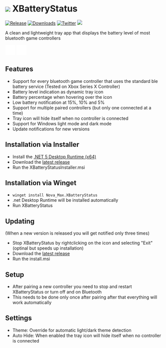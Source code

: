 # <img src="https://github.com/tommaier123/XBatteryStatus/blob/master/Icons/png/icon.png" height="24"/> XBatteryStatus 
[![Release](https://img.shields.io/github/release/tommaier123/XBatteryStatus.svg)](https://github.com/tommaier123/XBatteryStatus/releases/latest)
[![Downloads](https://img.shields.io/github/downloads/tommaier123/XBatteryStatus/total)](https://github.com/tommaier123/XBatteryStatus/releases/latest)
[![Twitter](https://img.shields.io/twitter/follow/Nova_Max_?style=social)](https://twitter.com/Nova_Max_)
[<img src="https://ko-fi.com/img/githubbutton_sm.svg" height="20">](https://ko-fi.com/W7W6PHPZ3)

A clean and lightweight tray app that displays the battery level of most bluetooth game controllers

![Tray Icon](/Icons/png/icon70.png)
![Tray Icon](/Icons/png/iconNumeric.png)

## Features 
* Support for every bluetooth game controller that uses the standard ble battery service (Tested on Xbox Series X Controller)
* Battery level indication as dynamic tray icon
* Battery percentage when hovering over the icon
* Low battery notification at 15%, 10% and 5%
* Support for multiple paired controllers (but only one connected at a time)
* Tray icon will hide itself when no controller is connected
* Support for Windows light mode and dark mode
* Update notifications for new versions

## Installation via Installer
* Install the [.NET 5 Desktop Runtime (x64)](https://dotnet.microsoft.com/download/dotnet/5.0)
* Download the [latest release](https://github.com/tommaier123/XBatteryStatus/releases/latest)
* Run the XBatteryStatusInstaller.msi

## Installation via Winget
* ```winget install Nova_Max.XBatteryStatus```
* .net Desktop Runtime will be installed automatically
* Run XBatteryStatus

## Updating
(When a new version is released you will get notified only three times)
* Stop XBatteryStatus by rightclicking on the icon and selecting "Exit" (optinal but speeds up installation)
* Download the [latest release](https://github.com/tommaier123/XBatteryStatus/releases/latest)
* Run the install.msi

## Setup
* After pairing a new controller you need to stop and restart XBatteryStatus or turn off and on Bluetooth
* This needs to be done only once after pairing after that everything will work automatically

## Settings
* Theme: Override for automatic light/dark theme detection
* Auto Hide: When enabled the tray icon will hide itself when no controller is connected
